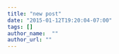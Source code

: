 ```yaml
---
title: "new post"
date: "2015-01-12T19:20:04-07:00"
tags: []
author_name:  ""
author_url: ""
---
```

